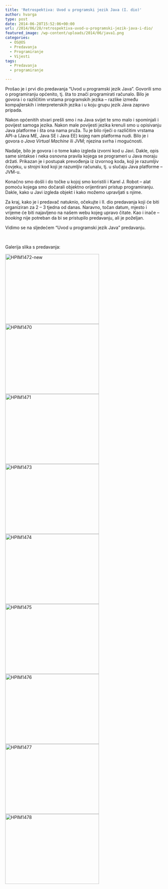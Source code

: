 ```yaml
---
title: 'Retrospektiva: Uvod u programski jezik Java (I. dio)'
author: hvarga
type: post
date: 2014-06-28T15:52:06+00:00
url: /2014/06/28/retrospektiva-uvod-u-programski-jezik-java-i-dio/
featured_image: /wp-content/uploads/2014/06/java1.png
categories:
  - OS@OS
  - Predavanja
  - Programiranje
  - Vijesti
tags:
  - Predavanja
  - programiranje

---
```

Prošao je i prvi dio predavanja &#8220;Uvod u programski jezik Java&#8221;. Govorili smo o programiranju općenito, tj. šta to znači programirati računalo. Bilo je govora i o različitim vrstama programskih jezika &#8211; razlike između kompajlerskih i interpreterskih jezika i u koju grupu jezik Java zapravo pripada.

Nakon općenitih stvari prešli smo i na Java svijet te smo malo i spominjali i povijest samoga jezika. Nakon male povijesti jezika krenuli smo u opisivanju Java platforme i šta ona nama pruža. Tu je bilo riječi o različitim vrstama API-a (Java ME, Java SE i Java EE) kojeg nam platforma nudi. Bilo je i govora o _Java Virtual Machine_ ili JVM; njezina svrha i mogućnosti.

Nadalje, bilo je govora i o tome kako izgleda izvorni kod u Javi. Dakle, opis same sintakse i neka osnovna pravila kojega se programeri u Java moraju držati. Prikazan je i postupak prevođenja iz izvornog koda, koji je razumljiv čovjeku, u strojni kod koji je razumljiv računalu, tj. u slučaju Java platforme &#8211; JVM-u.

Konačno smo došli i do točke u kojoj smo koristili i Karel J. Robot &#8211; alat pomoću kojega smo dočarali objektno orijentirani pristup programiranju. Dakle, kako u Javi izgleda objekt i kako možemo upravljati s njime.

Za kraj, kako je i predavač natuknio, očekujte i II. dio predavanja koji će biti organiziran za 2 &#8211; 3 tjedna od danas. Naravno, točan datum, mjesto i vrijeme će biti najavljeno na našem webu kojeg upravo čitate. Kao i inače &#8211; _booking_ nije potreban da bi se pristupilo predavanju, ali je poželjan.

Vidimo se na sljedećem &#8220;Uvod u programski jezik Java&#8221; predavanju.

&nbsp;

Galerija slika s predavanja:

<a href="https://i2.wp.com/www.opensource-osijek.org/wordpress/wp-content/uploads/2014/06/HPIM1472-new.jpg?ssl=1" data-rel="lightbox-0" title=""><img class="alignnone size-medium wp-image-1654" src="https://i2.wp.com/www.opensource-osijek.org/wordpress/wp-content/uploads/2014/06/HPIM1472-new.jpg?resize=300%2C224&#038;ssl=1" alt="HPIM1472-new" width="300" height="224" srcset="https://i2.wp.com/www.opensource-osijek.org/wordpress/wp-content/uploads/2014/06/HPIM1472-new.jpg?resize=300%2C224&ssl=1 300w, https://i2.wp.com/www.opensource-osijek.org/wordpress/wp-content/uploads/2014/06/HPIM1472-new.jpg?resize=150%2C112&ssl=1 150w, https://i2.wp.com/www.opensource-osijek.org/wordpress/wp-content/uploads/2014/06/HPIM1472-new.jpg?resize=1024%2C766&ssl=1 1024w, https://i2.wp.com/www.opensource-osijek.org/wordpress/wp-content/uploads/2014/06/HPIM1472-new.jpg?w=2000&ssl=1 2000w" sizes="(max-width: 300px) 100vw, 300px" data-recalc-dims="1" /></a> <a href="https://i2.wp.com/www.opensource-osijek.org/wordpress/wp-content/uploads/2014/06/HPIM1470.jpg?ssl=1" data-rel="lightbox-1" title=""><img class="alignnone size-medium wp-image-1656" src="https://i2.wp.com/www.opensource-osijek.org/wordpress/wp-content/uploads/2014/06/HPIM1470.jpg?resize=300%2C224&#038;ssl=1" alt="HPIM1470" width="300" height="224" srcset="https://i2.wp.com/www.opensource-osijek.org/wordpress/wp-content/uploads/2014/06/HPIM1470.jpg?resize=300%2C224&ssl=1 300w, https://i2.wp.com/www.opensource-osijek.org/wordpress/wp-content/uploads/2014/06/HPIM1470.jpg?resize=150%2C112&ssl=1 150w, https://i2.wp.com/www.opensource-osijek.org/wordpress/wp-content/uploads/2014/06/HPIM1470.jpg?resize=1024%2C766&ssl=1 1024w, https://i2.wp.com/www.opensource-osijek.org/wordpress/wp-content/uploads/2014/06/HPIM1470.jpg?w=2000&ssl=1 2000w" sizes="(max-width: 300px) 100vw, 300px" data-recalc-dims="1" /></a> <a href="https://i2.wp.com/www.opensource-osijek.org/wordpress/wp-content/uploads/2014/06/HPIM1471.jpg?ssl=1" data-rel="lightbox-2" title=""><img class="alignnone size-medium wp-image-1657" src="https://i2.wp.com/www.opensource-osijek.org/wordpress/wp-content/uploads/2014/06/HPIM1471.jpg?resize=300%2C224&#038;ssl=1" alt="HPIM1471" width="300" height="224" srcset="https://i2.wp.com/www.opensource-osijek.org/wordpress/wp-content/uploads/2014/06/HPIM1471.jpg?resize=300%2C224&ssl=1 300w, https://i2.wp.com/www.opensource-osijek.org/wordpress/wp-content/uploads/2014/06/HPIM1471.jpg?resize=150%2C112&ssl=1 150w, https://i2.wp.com/www.opensource-osijek.org/wordpress/wp-content/uploads/2014/06/HPIM1471.jpg?resize=1024%2C766&ssl=1 1024w, https://i2.wp.com/www.opensource-osijek.org/wordpress/wp-content/uploads/2014/06/HPIM1471.jpg?w=2000&ssl=1 2000w" sizes="(max-width: 300px) 100vw, 300px" data-recalc-dims="1" /></a> <a href="https://i1.wp.com/www.opensource-osijek.org/wordpress/wp-content/uploads/2014/06/HPIM1473.jpg?ssl=1" data-rel="lightbox-3" title=""><img class="alignnone size-medium wp-image-1658" src="https://i1.wp.com/www.opensource-osijek.org/wordpress/wp-content/uploads/2014/06/HPIM1473.jpg?resize=300%2C224&#038;ssl=1" alt="HPIM1473" width="300" height="224" srcset="https://i1.wp.com/www.opensource-osijek.org/wordpress/wp-content/uploads/2014/06/HPIM1473.jpg?resize=300%2C224&ssl=1 300w, https://i1.wp.com/www.opensource-osijek.org/wordpress/wp-content/uploads/2014/06/HPIM1473.jpg?resize=150%2C112&ssl=1 150w, https://i1.wp.com/www.opensource-osijek.org/wordpress/wp-content/uploads/2014/06/HPIM1473.jpg?resize=1024%2C766&ssl=1 1024w, https://i1.wp.com/www.opensource-osijek.org/wordpress/wp-content/uploads/2014/06/HPIM1473.jpg?w=2000&ssl=1 2000w" sizes="(max-width: 300px) 100vw, 300px" data-recalc-dims="1" /></a> <a href="https://i2.wp.com/www.opensource-osijek.org/wordpress/wp-content/uploads/2014/06/HPIM1474.jpg?ssl=1" data-rel="lightbox-4" title=""><img class="alignnone size-medium wp-image-1659" src="https://i2.wp.com/www.opensource-osijek.org/wordpress/wp-content/uploads/2014/06/HPIM1474.jpg?resize=300%2C224&#038;ssl=1" alt="HPIM1474" width="300" height="224" srcset="https://i2.wp.com/www.opensource-osijek.org/wordpress/wp-content/uploads/2014/06/HPIM1474.jpg?resize=300%2C224&ssl=1 300w, https://i2.wp.com/www.opensource-osijek.org/wordpress/wp-content/uploads/2014/06/HPIM1474.jpg?resize=150%2C112&ssl=1 150w, https://i2.wp.com/www.opensource-osijek.org/wordpress/wp-content/uploads/2014/06/HPIM1474.jpg?resize=1024%2C766&ssl=1 1024w, https://i2.wp.com/www.opensource-osijek.org/wordpress/wp-content/uploads/2014/06/HPIM1474.jpg?w=2000&ssl=1 2000w" sizes="(max-width: 300px) 100vw, 300px" data-recalc-dims="1" /></a> <a href="https://i0.wp.com/www.opensource-osijek.org/wordpress/wp-content/uploads/2014/06/HPIM1475.jpg?ssl=1" data-rel="lightbox-5" title=""><img class="alignnone size-medium wp-image-1660" src="https://i0.wp.com/www.opensource-osijek.org/wordpress/wp-content/uploads/2014/06/HPIM1475.jpg?resize=300%2C224&#038;ssl=1" alt="HPIM1475" width="300" height="224" srcset="https://i0.wp.com/www.opensource-osijek.org/wordpress/wp-content/uploads/2014/06/HPIM1475.jpg?resize=300%2C224&ssl=1 300w, https://i0.wp.com/www.opensource-osijek.org/wordpress/wp-content/uploads/2014/06/HPIM1475.jpg?resize=150%2C112&ssl=1 150w, https://i0.wp.com/www.opensource-osijek.org/wordpress/wp-content/uploads/2014/06/HPIM1475.jpg?resize=1024%2C766&ssl=1 1024w, https://i0.wp.com/www.opensource-osijek.org/wordpress/wp-content/uploads/2014/06/HPIM1475.jpg?w=2000&ssl=1 2000w" sizes="(max-width: 300px) 100vw, 300px" data-recalc-dims="1" /></a> <a href="https://i1.wp.com/www.opensource-osijek.org/wordpress/wp-content/uploads/2014/06/HPIM1476.jpg?ssl=1" data-rel="lightbox-6" title=""><img class="alignnone size-medium wp-image-1661" src="https://i1.wp.com/www.opensource-osijek.org/wordpress/wp-content/uploads/2014/06/HPIM1476.jpg?resize=300%2C224&#038;ssl=1" alt="HPIM1476" width="300" height="224" srcset="https://i1.wp.com/www.opensource-osijek.org/wordpress/wp-content/uploads/2014/06/HPIM1476.jpg?resize=300%2C224&ssl=1 300w, https://i1.wp.com/www.opensource-osijek.org/wordpress/wp-content/uploads/2014/06/HPIM1476.jpg?resize=150%2C112&ssl=1 150w, https://i1.wp.com/www.opensource-osijek.org/wordpress/wp-content/uploads/2014/06/HPIM1476.jpg?resize=1024%2C766&ssl=1 1024w, https://i1.wp.com/www.opensource-osijek.org/wordpress/wp-content/uploads/2014/06/HPIM1476.jpg?w=2000&ssl=1 2000w" sizes="(max-width: 300px) 100vw, 300px" data-recalc-dims="1" /></a> <a href="https://i2.wp.com/www.opensource-osijek.org/wordpress/wp-content/uploads/2014/06/HPIM1477.jpg?ssl=1" data-rel="lightbox-7" title=""><img class="alignnone size-medium wp-image-1662" src="https://i2.wp.com/www.opensource-osijek.org/wordpress/wp-content/uploads/2014/06/HPIM1477.jpg?resize=300%2C224&#038;ssl=1" alt="HPIM1477" width="300" height="224" srcset="https://i2.wp.com/www.opensource-osijek.org/wordpress/wp-content/uploads/2014/06/HPIM1477.jpg?resize=300%2C224&ssl=1 300w, https://i2.wp.com/www.opensource-osijek.org/wordpress/wp-content/uploads/2014/06/HPIM1477.jpg?resize=150%2C112&ssl=1 150w, https://i2.wp.com/www.opensource-osijek.org/wordpress/wp-content/uploads/2014/06/HPIM1477.jpg?resize=1024%2C766&ssl=1 1024w, https://i2.wp.com/www.opensource-osijek.org/wordpress/wp-content/uploads/2014/06/HPIM1477.jpg?w=2000&ssl=1 2000w" sizes="(max-width: 300px) 100vw, 300px" data-recalc-dims="1" /></a> <a href="https://i1.wp.com/www.opensource-osijek.org/wordpress/wp-content/uploads/2014/06/HPIM1478.jpg?ssl=1" data-rel="lightbox-8" title=""><img class="alignnone size-medium wp-image-1663" src="https://i1.wp.com/www.opensource-osijek.org/wordpress/wp-content/uploads/2014/06/HPIM1478.jpg?resize=300%2C224&#038;ssl=1" alt="HPIM1478" width="300" height="224" srcset="https://i1.wp.com/www.opensource-osijek.org/wordpress/wp-content/uploads/2014/06/HPIM1478.jpg?resize=300%2C224&ssl=1 300w, https://i1.wp.com/www.opensource-osijek.org/wordpress/wp-content/uploads/2014/06/HPIM1478.jpg?resize=150%2C112&ssl=1 150w, https://i1.wp.com/www.opensource-osijek.org/wordpress/wp-content/uploads/2014/06/HPIM1478.jpg?resize=1024%2C766&ssl=1 1024w, https://i1.wp.com/www.opensource-osijek.org/wordpress/wp-content/uploads/2014/06/HPIM1478.jpg?w=2000&ssl=1 2000w" sizes="(max-width: 300px) 100vw, 300px" data-recalc-dims="1" /></a>